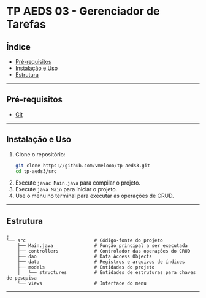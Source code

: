 # TP AEDS 03 - Gerenciador de Tarefas

## Índice

- [Pré-requisitos](#pré_requisitos)
- [Instalação e Uso](#instalação_e_uso)
- [Estrutura](#estrutura)

---

## Pré-requisitos

* [Git](https://git-scm.com/downloads)

---

## Instalação e Uso

1. Clone o repositório:
    ```bash
    git clone https://github.com/vmelooo/tp-aeds3.git
    cd tp-aeds3/src
    ```
2. Execute `javac Main.java` para compilar o projeto.
3. Execute `java Main` para iniciar o projeto.
4. Use o menu no terminal para executar as operações de CRUD.

---

## Estrutura
```
.
└── src                         # Código-fonte do projeto
    ├── Main.java               # Função principal a ser executada
    ├── controllers             # Controlador das operações do CRUD
    ├── dao                     # Data Access Objects
    ├── data                    # Registros e arquivos de índices 
    ├── models                  # Entidades do projeto
    │   └── structures          # Entidades de estruturas para chaves de pesquisa
    └── views                   # Interface do menu
```

---
